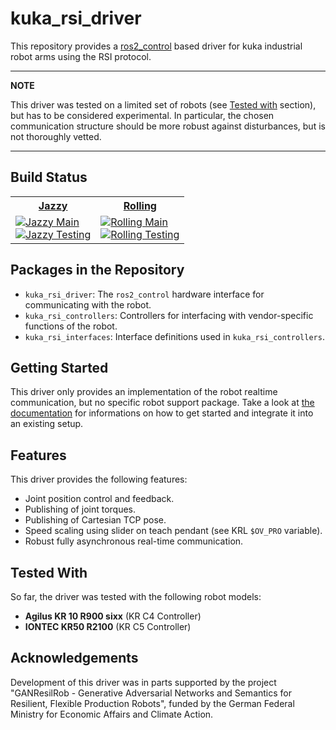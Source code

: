 # kuka_rsi_driver

This repository provides a [ros2_control](https://control.ros.org) based driver for kuka industrial
robot arms using the RSI protocol.

---
**NOTE**

This driver was tested on a limited set of robots (see [Tested with](#tested-with) section), but has to be considered experimental. In particular, the chosen communication structure should be more robust against disturbances, but is not thoroughly vetted.

---

## Build Status

<table width="100%">
    <tr>
        <th>
            <a href="https://docs.ros.org/en/jazzy">Jazzy</a>
        </th>
        <th>
            <a href="https://docs.ros.org/en/rolling">Rolling</a>
        </th>
    </tr>
    <tr>
        <td>
            <a href="https://github.com/fzi-forschungszentrum-informatik/kuka_rsi_driver/actions/workflows/jazzy_main.yml">
              <img src="https://github.com/fzi-forschungszentrum-informatik/kuka_rsi_driver/actions/workflows/jazzy_main.yml/badge.svg?branch=main"alt="Jazzy Main"/>
            </a> <br />
            <a href="https://github.com/fzi-forschungszentrum-informatik/kuka_rsi_driver/actions/workflows/jazzy_testing.yml">
              <img src="https://github.com/fzi-forschungszentrum-informatik/kuka_rsi_driver/actions/workflows/jazzy_testing.yml/badge.svg?branch=main"alt="Jazzy Testing"/>
            </a>
        </td>
        <td>
            <a href="https://github.com/fzi-forschungszentrum-informatik/kuka_rsi_driver/actions/workflows/rolling_main.yml">
              <img src="https://github.com/fzi-forschungszentrum-informatik/kuka_rsi_driver/actions/workflows/rolling_main.yml/badge.svg?branch=main"alt="Rolling Main"/>
            </a> <br />
            <a href="https://github.com/fzi-forschungszentrum-informatik/kuka_rsi_driver/actions/workflows/rolling_testing.yml">
              <img src="https://github.com/fzi-forschungszentrum-informatik/kuka_rsi_driver/actions/workflows/rolling_testing.yml/badge.svg?branch=main"alt="Rolling Testing"/>
            </a>
        </td>
    </tr>
</table>

## Packages in the Repository

  - `kuka_rsi_driver`: The `ros2_control` hardware interface for communicating with the robot.
  - `kuka_rsi_controllers`: Controllers for interfacing with vendor-specific functions of the robot.
  - `kuka_rsi_interfaces`: Interface definitions used in `kuka_rsi_controllers`.

## Getting Started

This driver only provides an implementation of the robot realtime communication, but no specific robot support package. Take a look at [the documentation](kuka_rsi_driver/doc/index.rst) for informations on how to get started and integrate it into an existing setup.

## Features

This driver provides the following features:
- Joint position control and feedback.
- Publishing of joint torques.
- Publishing of Cartesian TCP pose.
- Speed scaling using slider on teach pendant (see KRL `$OV_PRO` variable).
- Robust fully asynchronous real-time communication.

## Tested With

So far, the driver was tested with the following robot models:
* **Agilus KR 10 R900 sixx** (KR C4 Controller)
* **IONTEC KR50 R2100** (KR C5 Controller)

## Acknowledgements

Development of this driver was in parts supported by the project "GANResilRob - Generative Adversarial Networks and Semantics for Resilient, Flexible Production Robots", funded by the German Federal Ministry for Economic Affairs and Climate Action.
